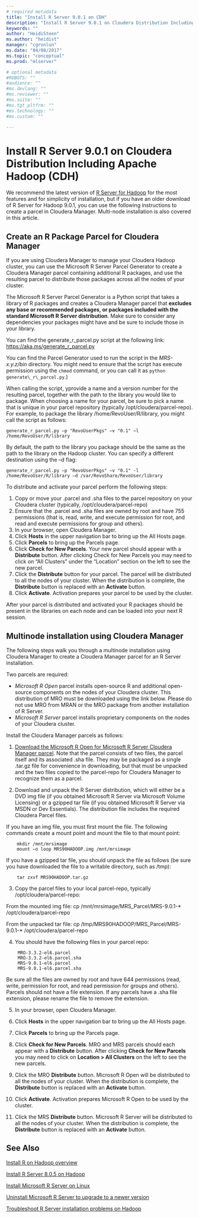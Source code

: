 ```yaml
---
# required metadata
title: "Install R Server 9.0.1 on CDH"
description: "Install R Server 9.0.1 on Cloudera Distribution Including Apache Hadoop (CDH)."
keywords: ""
author: "HeidiSteen"
ms.author: "heidist"
manager: "cgronlun"
ms.date: "04/08/2017"
ms.topic: "conceptual"
ms.prod: "mlserver"

# optional metadata
#ROBOTS: ""
#audience: ""
#ms.devlang: ""
#ms.reviewer: ""
#ms.suite: ""
#ms.tgt_pltfrm: ""
#ms.technology: ""
#ms.custom: ""

---
```


# Install R Server 9.0.1 on Cloudera Distribution Including Apache Hadoop (CDH)

We recommend the latest version of [R Server for Hadoop](r-server-install-cloudera.md) for the most features and for simplicity of installation, but if you have an older download of R Server for Hadoop 9.0.1, you can use the following instructions to create a parcel in Cloudera Manager. Multi-node installation is also covered in this article.

## Create an R Package Parcel for Cloudera Manager

If you are using Cloudera Manager to manage your Cloudera Hadoop cluster, you can use the Microsoft R Server Parcel Generator to create a Cloudera Manager parcel containing additional R packages, and use the resulting parcel to distribute those packages across all the nodes of your cluster.

The Microsoft R Server Parcel Generator is a Python script that takes a library of R packages and creates a Cloudera Manager parcel that **excludes any base or recommended packages, or packages included with the standard Microsoft R Server distribution**. Make sure to consider any dependencies your packages might have and be sure to include those in your library. 

You can find the generate_r_parcel.py script at the following link: https://aka.ms/generate_r_parcel.py

You can find the Parcel Generator used to run the script in the *MRS-x.y.z/bin* directory. You might need to ensure that the script has execute permission using the `chmod` command, or you can call it as `python generate\_r\_parcel.py`.)

When calling the script, yprovide a name and a version number for the resulting parcel, together with the path to the library you would like to package. When choosing a name for your parcel, be sure to pick a name that is unique in your parcel repository (typically /opt/cloudera/parcel-repo). For example, to package the library /home/RevoUser/R/library, you might call the script as follows:

	generate_r_parcel.py –p "RevoUserPkgs" –v "0.1" –l /home/RevoUser/R/library

By default, the path to the library you package should be the same as the path to the library on the Hadoop cluster. You can specify a different destination using the –d flag:

	generate_r_parcel.py –p "RevoUserPkgs" –v "0.1" -l /home/RevoUser/R/library –d /var/RevoShare/RevoUser/library

To distribute and activate your parcel perform the following steps:

1.  Copy or move your .parcel and .sha files to the parcel repository on your Cloudera cluster (typically, /opt/cloudera/parcel-repo)
2.  Ensure that the .parcel and .sha files are owned by root and have 755 permissions (that is, read, write, and execute permission for root, and read and execute permissions for group and others).
3.  In your browser, open Cloudera Manager.
4.  Click **Hosts** in the upper navigation bar to bring up the All Hosts page.
5.  Click **Parcels** to bring up the Parcels page.
6.  Click **Check for New Parcels**. Your new parcel should appear with a **Distribute** button. After clicking Check for New Parcels you may need to click on “All Clusters” under the “Location” section on the left to see the new parcel.
7.  Click the **Distribute** button for your parcel. The parcel will be distributed to all the nodes of your cluster. When the distribution is complete, the **Distribute** button is replaced with an **Activate** button.
8.  Click **Activate**. Activation prepares your parcel to be used by the cluster.

After your parcel is distributed and activated your R packages should be present in the libraries on each node and can be loaded into your next R session.

## Multinode installation using Cloudera Manager

The following steps walk you through a multinode installation using Cloudera Manager to create a Cloudera Manager parcel for an R Server installation.

Two parcels are required:

- *Microsoft R Open* parcel installs open-source R and additional open-source components on the nodes of your Cloudera cluster. This distribution of MRO must be downloaded using the link below. Please do not use MRO from MRAN or the MRO package from another installation of R Server.
- *Microsoft R Server* parcel installs proprietary components on the nodes of your Cloudera cluster.

Install the Cloudera Manager parcels as follows:

1. [Download the Microsoft R Open for Microsoft R Server Cloudera Manager parcel](https://rserverdistribution.azureedge.net/production/MRO/3.3.2/485/1033/f9644b5c602b4479bcdaa88d55cdd977/MRO-3.3.2-Cloudera.tar.gz). Note that the parcel consists of two files, the parcel itself and its associated .sha file. They may be packaged as a single .tar.gz file for convenience in downloading, but that must be unpacked and the two files copied to the parcel-repo for Cloudera Manager to recognize them as a parcel.

2. Download and unpack the R Server distribution, which will either be a DVD img file (if you obtained Microsoft R Server via Microsoft Volume Licensing) or a gzipped tar file (if you obtained Microsoft R Server via MSDN or Dev Essentials). The distribution file includes the required Cloudera Parcel files.

  If you have an img file, you must first mount the file. The following commands create a mount point and mount the file to that mount point:

		mkdir /mnt/mrsimage
		mount –o loop MRS90HADOOP.img /mnt/mrsimage

  If you have a gzipped tar file, you should unpack the file as follows (be sure you have downloaded the file to a writable directory, such as /tmp):

		tar zxvf MRS90HADOOP.tar.gz

3. Copy the parcel files to your local parcel-repo, typically /opt/cloudera/parcel-repo:

  From the mounted img file:
		cp /mnt/mrsimage/MRS_Parcel/MRS-9.0.1-* /opt/cloudera/parcel-repo

  From the unpacked tar file:
		cp /tmp/MRS90HADOOP/MRS_Parcel/MRS-9.0.1-* /opt/cloudera/parcel-repo
 
4. You should have the following files in your parcel repo:

		MRO-3.3.2-el6.parcel
		MRO-3.3.2-el6.parcel.sha
		MRS-9.0.1-el6.parcel
		MRS-9.0.1-el6.parcel.sha

  Be sure all the files are owned by root and have 644 permissions (read, write, permission for root, and read permission for groups and others). Parcels should not have a file extension. If any parcels have a .sha file extension, please rename the file to remove the extension.

5. In your browser, open Cloudera Manager.

6. Click **Hosts** in the upper navigation bar to bring up the All Hosts page.

7. Click **Parcels** to bring up the Parcels page.

8. Click **Check for New Parcels**. MRO and MRS parcels should each appear with a **Distribute** button. After clicking **Check for New Parcels** you may need to click on **Location > All Clusters** on the left to see the new parcels.

9. Click the MRO **Distribute** button. Microsoft R Open will be distributed to all the nodes of your cluster. When the distribution is complete, the **Distribute** button is replaced with an **Activate** button.

10. Click **Activate**. Activation prepares Microsoft R Open to be used by the cluster.

11. Click the MRS **Distribute** button. Microsoft R Server will be distributed to all the nodes of your cluster. When the distribution is complete, the **Distribute** button is replaced with an **Activate** button.



## See Also

[Install R on Hadoop overview](r-server-install-hadoop.md)

[Install R Server 8.0.5 on Hadoop](r-server-install-hadoop-805.md)

[Install Microsoft R Server on Linux](r-server-install-linux-server.md)

[Uninstall Microsoft R Server to upgrade to a newer version](r-server-install-uninstall-upgrade.md)

[Troubleshoot R Server installation problems on Hadoop](r-server-install-hadoop-troubleshoot.md)
